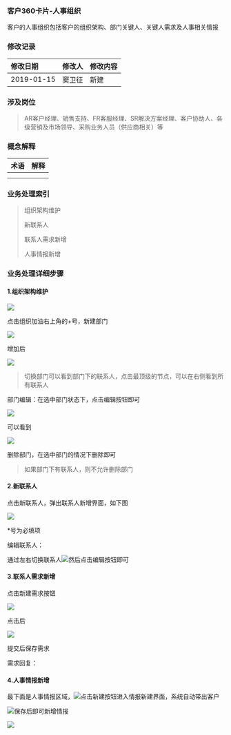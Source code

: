 ### 客户360卡片-人事组织

客户的人事组织包括客户的组织架构、部门关键人、关键人需求及人事相关情报

### 修改记录

| 修改日期 | 修改人 | 修改内容 |
| :--- | :--- | :--- |
| 2019-01-15 | 窦卫征 | 新建 |

### 涉及岗位

> AR客户经理、销售支持、FR客服经理、SR解决方案经理、客户协助人、各级营销及市场领导、采购业务人员（供应商相关）等

### 概念解释

| 术语 | 解释 |
| :--- | :--- |
|  |  |
|  |  |

### 业务处理索引

> 组织架构维护
>
> 新联系人
>
> 联系人需求新增
>
> 人事情报新增

### 业务处理详细步骤

#### 1.组织架构维护

![](/assets/rszzjgxz1909.png)

点击组织加油右上角的+号，新建部门

![](/assets/bmxz1910.png)

增加后

![](/assets/lbmn1910.png)

> 切换部门可以看到部门下的联系人，点击最顶级的节点，可以在右侧看到所有联系人

部门编辑：在选中部门状态下，点击编辑按钮即可

![](/assets/bjbm1912.png)

可以看到

![](/assets/bjbmtcy1912.png)

删除部门，在选中部门的情况下删除即可

> 如果部门下有联系人，则不允许删除部门

#### 2.新联系人

点击新联系人，弹出联系人新增界面，如下图

![](/assets/xjlxrpcd1914.png)

\*号为必填项

编辑联系人：

通过左右切换联系人![](/assets/zyqhlxr1915.png)然后点击编辑按钮即可



#### 3.联系人需求新增

点击新建需求按钮

![](/assets/lxrxjxqan1918.png)

点击后

![](/assets/xjxqtcjm1920.png)

提交后保存需求

需求回复：



#### 4.人事情报新增

最下面是人事情报区域，![](/assets/renshiqingbxinj1923.png)点击新建按钮进入情报新建界面，系统自动带出客户

![](/assets/pcdrsqbxj1924.png)保存后即可新增情报

![](/assets/zxrsqblb1926.png)

